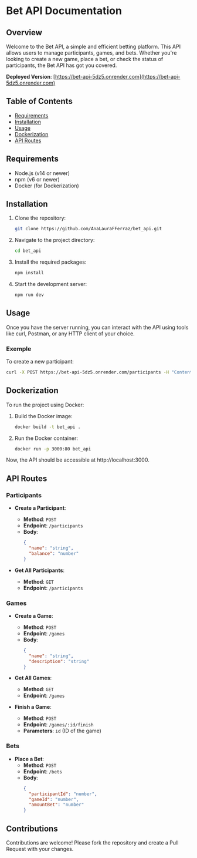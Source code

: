 # Bet API Documentation

## Overview

Welcome to the Bet API, a simple and efficient betting platform. This API allows users to manage participants, games, and bets. Whether you're looking to create a new game, place a bet, or check the status of participants, the Bet API has got you covered.

**Deployed Version**: [https://bet-api-5dz5.onrender.com](https://bet-api-5dz5.onrender.com)

## Table of Contents

- [Requirements](#requirements)
- [Installation](#installation)
- [Usage](#usage)
- [Dockerization](#dockerization)
- [API Routes](#api-routes)

## Requirements

- Node.js (v14 or newer)
- npm (v6 or newer)
- Docker (for Dockerization)

## Installation

1. Clone the repository:

   ```bash
   git clone https://github.com/AnaLauraFFerraz/bet_api.git
   ```

2. Navigate to the project directory:

   ```bash
   cd bet_api
   ```

3. Install the required packages:

   ```bash
   npm install
   ```

4. Start the development server:
   ```bash
   npm run dev
   ```

## Usage

Once you have the server running, you can interact with the API using tools like curl, Postman, or any HTTP client of your choice.

### Exemple

To create a new participant:

```bash
curl -X POST https://bet-api-5dz5.onrender.com/participants -H "Content-Type: application/json" -d '{"name": "John", "balance": 1000}'
```

## Dockerization

To run the project using Docker:

1. Build the Docker image:

   ```bash
   docker build -t bet_api .
   ```

2. Run the Docker container:
   ```bash
   docker run -p 3000:80 bet_api
   ```

Now, the API should be accessible at http://localhost:3000.

## API Routes

### Participants

- **Create a Participant**:

  - **Method**: `POST`
  - **Endpoint**: `/participants`
  - **Body**:
    ```json
    {
      "name": "string",
      "balance": "number"
    }
    ```

- **Get All Participants**:
  - **Method**: `GET`
  - **Endpoint**: `/participants`

### Games

- **Create a Game**:

  - **Method**: `POST`
  - **Endpoint**: `/games`
  - **Body**:
    ```json
    {
      "name": "string",
      "description": "string"
    }
    ```

- **Get All Games**:

  - **Method**: `GET`
  - **Endpoint**: `/games`

- **Finish a Game**:
  - **Method**: `POST`
  - **Endpoint**: `/games/:id/finish`
  - **Parameters**: `id` (ID of the game)

### Bets

- **Place a Bet**:
  - **Method**: `POST`
  - **Endpoint**: `/bets`
  - **Body**:
    ```json
    {
      "participantId": "number",
      "gameId": "number",
      "amountBet": "number"
    }
    ```

## Contributions

Contributions are welcome! Please fork the repository and create a Pull Request with your changes.
